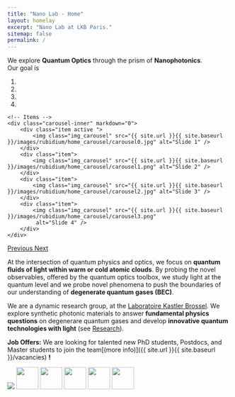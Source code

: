 ```yaml
---
title: "Nano Lab - Home"
layout: homelay
excerpt: "Nano Lab at LKB Paris."
sitemap: false
permalink: /
---
```


We explore **Quantum Optics** through the prism of **Nanophotonics**.<br>
Our goal is 

<div markdown="0" id="carousel" class="carousel slide" data-ride="carousel" data-interval="4000" data-pause="hover" >
    <!-- Menu -->
    <ol class="carousel-indicators">
        <li data-target="#carousel" data-slide-to="0" class="active"></li>
        <li data-target="#carousel" data-slide-to="1"></li>
        <li data-target="#carousel" data-slide-to="2"></li>
        <li data-target="#carousel" data-slide-to="3"></li>
    </ol>

    <!-- Items -->
    <div class="carousel-inner" markdown="0">
        <div class="item active ">
            <img class="img_carousel" src="{{ site.url }}{{ site.baseurl }}/images/rubidium/home_carousel/carousel0.jpg" alt="Slide 1" />
        </div>
        <div class="item">
            <img class="img_carousel" src="{{ site.url }}{{ site.baseurl }}/images/rubidium/home_carousel/carousel1.png" alt="Slide 2" />
        </div>
        <div class="item">
            <img class="img_carousel" src="{{ site.url }}{{ site.baseurl }}/images/rubidium/home_carousel/carousel2.jpg" alt="Slide 3" />
        </div>
        <div class="item">
            <img class="img_carousel" src="{{ site.url }}{{ site.baseurl }}/images/rubidium/home_carousel/carousel3.png"
             alt="Slide 4" />
        </div>
    </div>

  <a class="left carousel-control" href="#carousel" role="button" data-slide="prev">
    <span class="glyphicon glyphicon-chevron-left" aria-hidden="true"></span>
    <span class="sr-only">Previous</span>
  </a>
  <a class="right carousel-control" href="#carousel" role="button" data-slide="next">
    <span class="glyphicon glyphicon-chevron-right" aria-hidden="true"></span>
    <span class="sr-only">Next</span>
  </a>
</div>

At the intersection of quantum physics and optics, we focus on **quantum fluids of light within warm or cold atomic clouds**. By probing the novel observables, offered by the quantum optics toolbox, we study light at the quantum level and we probe novel phenomena to push the boundaries of our understanding of **degenerate quantum gases (BEC)**.

We are a dynamic research group, at the [Laboratoire Kastler Brossel](http://www.lkb.upmc.fr). We explore synthetic photonic materials to answer **fundamental physics questions** on degenerare quantum gases and develop **innovative quantum technologies with light** (see [Research](research)).

**Job Offers:**
We are looking for talented new PhD students, Postdocs, and Master students to join the team[(more info)]({{ site.url }}{{ site.baseurl }}/vacancies) **!**

<div class=" flex-container">
  <img src="{{ site.url }}{{ site.baseurl }}/images/rubidium/logo/logo-lkb.png" style="max-width: 180px;">
  <img src="{{ site.url }}{{ site.baseurl }}/images/rubidium/logo/logo-su.png" style="height: 50px">
  <img src="{{ site.url }}{{ site.baseurl }}/images/rubidium/logo/logo-cnrs.png" style="height: 50px">
  <img src="{{ site.url }}{{ site.baseurl }}/images/rubidium/logo/logo-ens.png" style="height: 50px">
  <img src="{{ site.url }}{{ site.baseurl }}/images/rubidium/logo/logo-iuf.png" style="height: 50px">
  <img src="{{ site.url }}{{ site.baseurl }}/images/rubidium/logo/logo-erc.jpg" style="height: 50px">
</div>

<style> 

.flex-container p{  
  padding-top: 20px;
  display: flex;
  flex-wrap: wrap ;
  justify-content: space-around;
  row-gap: 20px;
}
</style>
